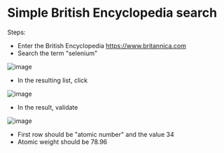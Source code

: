 # Simple British Encyclopedia search

Steps:

- Enter the British Encyclopedia https://www.britannica.com
- Search the term "selenium"

![image](https://user-images.githubusercontent.com/3322836/236248620-00e6cbfd-0381-49ac-9fe3-b6b7fa36111c.png)

- In the resulting list, click

![image](https://user-images.githubusercontent.com/3322836/236248650-5410e424-fe6d-4740-84cf-6204d8a261b0.png)

- In the result, validate

![image](https://user-images.githubusercontent.com/3322836/236248694-b920a459-140b-4647-a2a1-b32d5a94ad09.png)

  - First row should be "atomic number" and the value 34
  - Atomic weight should be 78.96